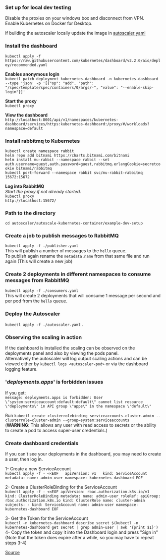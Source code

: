 ### Set up for local dev testing
Disable the proxies on your windows box and disconnect from VPN.  
Enable Kubernetes on Docker for Desktop.  

If building the autoscaler locally update the image in [autoscaler yaml](./autoscaler.yaml)

### Install the dashboard
`kubectl apply -f https://raw.githubusercontent.com/kubernetes/dashboard/v2.2.0/aio/deploy/recommended.yaml`  

**Enables anonymous login**  
`kubectl patch deployment kubernetes-dashboard -n kubernetes-dashboard --type 'json' -p '[{"op": "add", "path": "/spec/template/spec/containers/0/args/-", "value": "--enable-skip-login"}]'`  

**Start the proxy**  
`kubectl proxy`  

**View the dashboard**  
`http://localhost:8001/api/v1/namespaces/kubernetes-dashboard/services/https:kubernetes-dashboard:/proxy/#/workloads?namespace=default`  

### Install rabbitmq to Kubernetes
`kubectl create namespace rabbit`  
`helm repo add bitnami https://charts.bitnami.com/bitnami`  
`helm install mu-rabbit --namespace rabbit --set auth.username=guest,auth.password=guest,rabbitmq.erlangCookie=secretcookie bitnami/rabbitmq`  
`kubectl port-forward --namespace rabbit svc/mu-rabbit-rabbitmq 15672:15672`  

**Log into RabbitMQ**  
*Start the proxy if not already started*.  
`kubectl proxy`  
`http://localhost:15672/`  

### Path to the directory
`cd autoscaler/autoscale-kubernetes-container/example-dev-setup`

### Create a job to publish messages to RabbitMQ
`kubectl apply -f ./publisher.yaml`  
This will publish a number of messages to the `hello` queue.  
To publish again rename the `metadata.name` from that same file and run again (This will create a new job)
 
### Create 2 deployments in different namespaces to consume messages from RabbitMQ
`kubectl apply -f ./consumers.yaml`  
This will create 2 deployments that will consume 1 message per second and per pod from the `hello` queue.  

### Deploy the Autoscaler
`kubectl apply -f ./autoscaler.yaml` .

### Observing the scaling in action
If the dashboard is installed the scaling can be observed on the deployments panel and also by viewing the pods panel.  
Alternatively the autoscaler will log output scaling actions and can be viewed either by `kubectl logs <autoscaler-pod>` 
or via the dashboard logging feature. 

### '_deployments.apps_' is forbidden issues
If you get:  
`message: deployments.apps is forbidden: User \"system:serviceaccount:default:default\" cannot list resource \"deployments\" in API group \"apps\" in the namespace \"default\"`  
 
Run `kubectl create clusterrolebinding serviceaccounts-cluster-admin --clusterrole=cluster-admin --group=system:serviceaccounts`  
(**WARNING**: This allows any user with read access to secrets or the ability to create a pod to access super-user credentials.)

### Create dashboard credentials
If you can't see your deployments in the dashboard, you may need to create a user, then log in.

1- Create a new ServiceAccount  
`kubectl apply -f - <<EOF  
apiVersion: v1  
kind: ServiceAccount
metadata:
name: admin-user
namespace: kubernetes-dashboard
EOF`  

2- Create a ClusterRoleBinding for the ServiceAccount  
`kubectl apply -f - <<EOF
apiVersion: rbac.authorization.k8s.io/v1
kind: ClusterRoleBinding
metadata:
name: admin-user
roleRef:
apiGroup: rbac.authorization.k8s.io
kind: ClusterRole
name: cluster-admin
subjects: - kind: ServiceAccount name: admin-user namespace: kubernetes-dashboard
EOF`

3- Get the Token for the ServiceAccount  
`kubectl -n kubernetes-dashboard describe secret $(kubectl -n kubernetes-dashboard get secret | grep admin-user | awk '{print $1}')`  
4- Copy the token and copy it into the Dashboard login and press "Sign in"
(Note that the token does expire after a while, so you may have to repeat steps 3-4)
  
[Source](https://kubernetes.io/blog/2020/05/21/wsl-docker-kubernetes-on-the-windows-desktop/)
